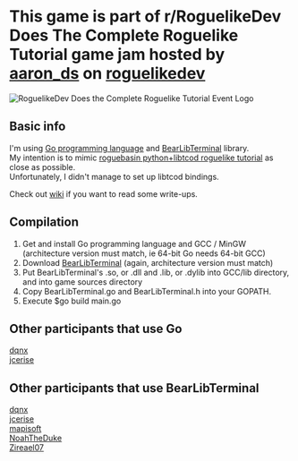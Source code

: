 # This game is part of r/RoguelikeDev Does The Complete Roguelike Tutorial game jam hosted by [aaron_ds](https://www.reddit.com/user/aaron_ds) on [roguelikedev](www.reddit/com/r/roguelikedev)

![RoguelikeDev Does the Complete Roguelike Tutorial Event Logo](https://i.imgur.com/ksc9EW3.png)

## Basic info

I'm using [Go programming language](https://golang.org/) and [BearLibTerminal](https://bitbucket.org/cfyzium/bearlibterminal/overview) library.  
My intention is to mimic [roguebasin python+libtcod roguelike tutorial](http://www.roguebasin.com/index.php?title=Complete_Roguelike_Tutorial,_using_python%2Blibtcod) as close as possible.  
Unfortunately, I didn't manage to set up libtcod bindings.

Check out [wiki](https://github.com/VedVid/roguelikedev-does-the-complete-roguelike-tutorial/wiki) if you want to read some write-ups.

## Compilation

1. Get and install Go programming language and GCC / MinGW (architecture version must match, ie 64-bit Go needs 64-bit GCC)
2. Download [BearLibTerminal](http://foo.wyrd.name/en:bearlibterminal) (again, architecture version must match)
3. Put BearLibTerminal's .so, or .dll and .lib, or .dylib into GCC/lib directory, and into game sources directory
4. Copy BearLibTerminal.go and BearLibTerminal.h into your GOPATH.
5. Execute $go build main.go

## Other participants that use Go

[dqnx](https://github.com/dqnx/roguelikedev-does-the-complete-roguelike-tutorial)  
[jcerise](https://github.com/jcerise/roguelikedev-does-the-complete-roguelike-tutorial)  

## Other participants that use BearLibTerminal

[dqnx](https://github.com/dqnx/roguelikedev-does-the-complete-roguelike-tutorial)  
[jcerise](https://github.com/jcerise/roguelikedev-does-the-complete-roguelike-tutorial)  
[mapisoft](https://github.com/mapisoft/roguelike-tutorial-ruby-bearlibterminal)  
[NoahTheDuke](https://github.com/NoahTheDuke/roguelikedev-does-the-complete-roguelike-tutorial)  
[Zireael07](https://github.com/Zireael07/roguelikedev-does-the-complete-roguelike-tutorial)  
